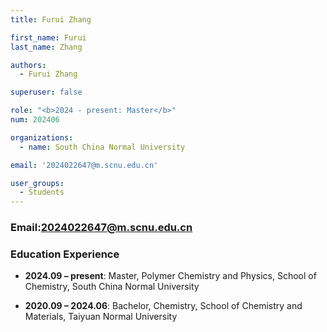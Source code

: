 ```yaml
---
title: Furui Zhang

first_name: Furui
last_name: Zhang

authors:
  - Furui Zhang

superuser: false

role: "<b>2024 - present: Master</b>"
num: 202406

organizations:
  - name: South China Normal University

email: '2024022647@m.scnu.edu.cn'

user_groups:
  - Students
---
```

### Email:<2024022647@m.scnu.edu.cn>

### Education Experience

- **2024.09 – present**: Master, Polymer Chemistry and Physics, School of Chemistry, South China Normal University

- **2020.09 – 2024.06**: Bachelor, Chemistry, School of Chemistry and Materials, Taiyuan Normal University
